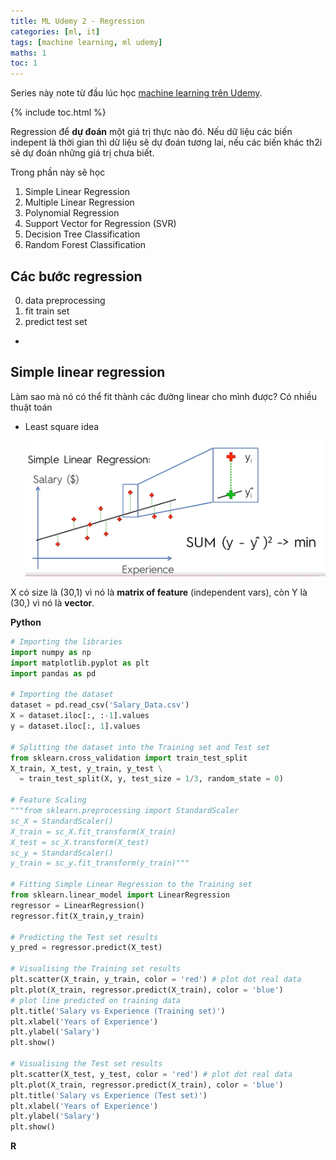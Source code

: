 ```yaml
---
title: ML Udemy 2 - Regression
categories: [ml, it]
tags: [machine learning, ml udemy]
maths: 1
toc: 1
---
```


Series này note từ đầu lúc học [machine learning trên Udemy](https://www.udemy.com/machinelearning).

{% include toc.html %}

Regression để **dự đoán** một giá trị thực nào đó. Nếu dữ liệu các biến indepent là thời gian thì dữ liệu sẽ dự đoán tương lai, nếu các biến khác th2i sẽ dự đoán những giá trị chưa biết.

Trong phần này sẽ học

1. Simple Linear Regression
2. Multiple Linear Regression
3. Polynomial Regression
4. Support Vector for Regression (SVR)
5. Decision Tree Classification
6. Random Forest Classification

## Các bước regression

0. data preprocessing
1. fit train set
2. predict test set
- 

## Simple linear regression

Làm sao mà nó có thể fit thành các đường linear cho mình được? Có nhiều thuật toán

- Least square idea

  ![](/images/posts/ML/least-square-idea.png)

X có size là (30,1) vì nó là **matrix of feature** (independent vars), còn Y là (30,) vì nó là **vector**.

**Python**

~~~ python
# Importing the libraries
import numpy as np
import matplotlib.pyplot as plt
import pandas as pd

# Importing the dataset
dataset = pd.read_csv('Salary_Data.csv')
X = dataset.iloc[:, :-1].values
y = dataset.iloc[:, 1].values

# Splitting the dataset into the Training set and Test set
from sklearn.cross_validation import train_test_split
X_train, X_test, y_train, y_test \
  = train_test_split(X, y, test_size = 1/3, random_state = 0)

# Feature Scaling
"""from sklearn.preprocessing import StandardScaler
sc_X = StandardScaler()
X_train = sc_X.fit_transform(X_train)
X_test = sc_X.transform(X_test)
sc_y = StandardScaler()
y_train = sc_y.fit_transform(y_train)"""

# Fitting Simple Linear Regression to the Training set
from sklearn.linear_model import LinearRegression
regressor = LinearRegression()
regressor.fit(X_train,y_train)

# Predicting the Test set results
y_pred = regressor.predict(X_test)

# Visualising the Training set results
plt.scatter(X_train, y_train, color = 'red') # plot dot real data
plt.plot(X_train, regressor.predict(X_train), color = 'blue') 
# plot line predicted on training data
plt.title('Salary vs Experience (Training set)')
plt.xlabel('Years of Experience')
plt.ylabel('Salary')
plt.show()

# Visualising the Test set results
plt.scatter(X_test, y_test, color = 'red') # plot dot real data
plt.plot(X_train, regressor.predict(X_train), color = 'blue') 
plt.title('Salary vs Experience (Test set)')
plt.xlabel('Years of Experience')
plt.ylabel('Salary')
plt.show()
~~~

**R**





